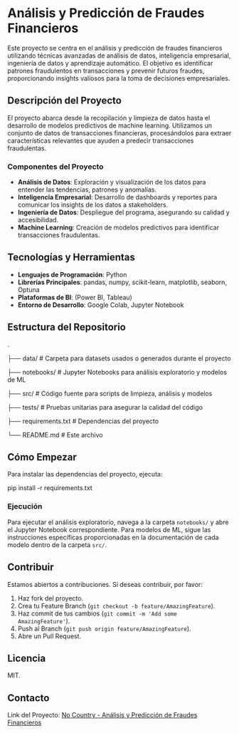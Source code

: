 # Análisis y Predicción de Fraudes Financieros

Este proyecto se centra en el análisis y predicción de fraudes financieros utilizando técnicas avanzadas de análisis de datos, inteligencia empresarial, ingeniería de datos y aprendizaje automático. El objetivo es identificar patrones fraudulentos en transacciones y prevenir futuros fraudes, proporcionando insights valiosos para la toma de decisiones empresariales.

## Descripción del Proyecto

El proyecto abarca desde la recopilación y limpieza de datos hasta el desarrollo de modelos predictivos de machine learning. Utilizamos un conjunto de datos de transacciones financieras, procesándolos para extraer características relevantes que ayuden a predecir transacciones fraudulentas.

### Componentes del Proyecto

- **Análisis de Datos**: Exploración y visualización de los datos para entender las tendencias, patrones y anomalías.
- **Inteligencia Empresarial**: Desarrollo de dashboards y reportes para comunicar los insights de los datos a stakeholders.
- **Ingeniería de Datos**: Despliegue del programa, asegurando su calidad y accesibilidad.
- **Machine Learning**: Creación de modelos predictivos para identificar transacciones fraudulentas.

## Tecnologías y Herramientas

- **Lenguajes de Programación**: Python
- **Librerías Principales**: pandas, numpy, scikit-learn, matplotlib, seaborn, Optuna
- **Plataformas de BI**: (Power BI, Tableau)
- **Entorno de Desarrollo**: Google Colab, Jupyter Notebook

## Estructura del Repositorio

.

├── data/ # Carpeta para datasets usados o generados durante el proyecto

├── notebooks/ # Jupyter Notebooks para análisis exploratorio y modelos de ML

├── src/ # Código fuente para scripts de limpieza, análisis y modelos

├── tests/ # Pruebas unitarias para asegurar la calidad del código

├── requirements.txt # Dependencias del proyecto

└── README.md # Este archivo

## Cómo Empezar

Para instalar las dependencias del proyecto, ejecuta:

pip install -r requirements.txt

### Ejecución

Para ejecutar el análisis exploratorio, navega a la carpeta `notebooks/` y abre el Jupyter Notebook correspondiente. Para modelos de ML, sigue las instrucciones específicas proporcionadas en la documentación de cada modelo dentro de la carpeta `src/`.

## Contribuir

Estamos abiertos a contribuciones. Si deseas contribuir, por favor:

1. Haz fork del proyecto.
2. Crea tu Feature Branch (`git checkout -b feature/AmazingFeature`).
3. Haz commit de tus cambios (`git commit -m 'Add some AmazingFeature'`).
4. Push al Branch (`git push origin feature/AmazingFeature`).
5. Abre un Pull Request.

## Licencia

MIT.

## Contacto

Link del Proyecto: [No Country - Análisis y Predicción de Fraudes Financieros](https://github.com/No-Country/c16-93-ft-data-bi)



